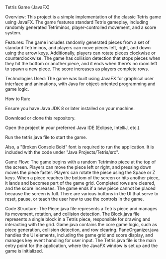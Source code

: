 Tetris Game (JavaFX)

Overview: This project is a simple implementation of the classic Tetris game using JavaFX. The game features standard Tetris gameplay, including randomly generated Tetriminos, player-controlled movement, and a score system.

Features: The game includes randomly generated pieces from a set of standard Tetriminos, and players can move pieces left, right, and down using the arrow keys. Additionally, players can rotate pieces clockwise or counterclockwise. The game has collision detection that stops pieces when they hit the bottom or another piece, and it ends when there’s no room left to spawn a new piece. The score increases as players complete rows.

Technologies Used: The game was built using JavaFX for graphical user interface and animations, with Java for object-oriented programming and game logic.

How to Run:

Ensure you have Java JDK 8 or later installed on your machine.

Download or clone this repository.

Open the project in your preferred Java IDE (Eclipse, IntelliJ, etc.).

Run the tetris.java file to start the game.

Also, a "Broken Console Bold" font is required to run the application. It is included with the code under "Java Projects/Tetris/src".

Game Flow: The game begins with a random Tetrimino piece at the top of the screen. Players can move the piece left or right, and pressing down moves the piece faster. Players can rotate the piece using the Space or Z keys. When a piece reaches the bottom of the screen or hits another piece, it lands and becomes part of the game grid. Completed rows are cleared, and the score increases. The game ends if a new piece cannot be placed because the screen is full. There are various buttons in the UI that serve to reset, pause, or teach the user how to use the controls in the game.

Code Structure: The Piece.java file represents a Tetris piece and manages its movement, rotation, and collision detection. The Block.java file represents a single block in a Tetris piece, responsible for drawing and interacting with the grid. Game.java contains the core game logic, such as piece generation, collision detection, and row clearing. PaneOrganizer.java handles the UI elements, including the game grid and score display, and manages key event handling for user input. The Tetris.java file is the main entry point for the application, where the JavaFX window is set up and the game is initialized.
